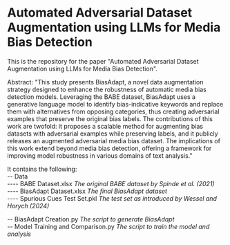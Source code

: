 # Automated Adversarial Dataset Augmentation using LLMs for Media Bias Detection
This is the repository for the paper "Automated Adversarial Dataset Augmentation using LLMs for Media Bias Detection".

Abstract: "This study presents BiasAdapt, a novel data augmentation strategy designed to enhance the robustness of automatic media bias detection models. Leveraging the BABE dataset, BiasAdapt uses a generative language model to identify bias-indicative keywords and replace them with alternatives from opposing categories, thus creating adversarial examples that preserve the original bias labels. The contributions of this work are twofold: it proposes a scalable method for augmenting bias datasets with adversarial examples while preserving labels, and it publicly releases an augmented adversarial media bias dataset. The implications of this work extend beyond media bias detection, offering a framework for improving model robustness in various domains of text analysis."

It contains the following:    
-- Data    
---- BABE Dataset.xlsx _The original BABE dataset by Spinde et al. (2021)_   
---- BiasAdapt Dataset.xlsx _The final BiasAdapt dataset_   
---- Spurious Cues Test Set.pkl _The test set as introduced by Wessel and Horych (2024)_   

-- BiasAdapt Creation.py _The script to generate BiasAdapt_   
-- Model Training and Comparison.py _The script to train the model and analysis_   
